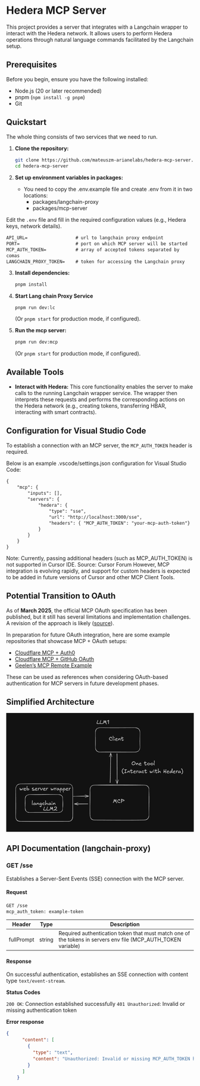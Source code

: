 # Hedera MCP Server

This project provides a server that integrates with a Langchain wrapper to interact with the Hedera network. It allows users to perform Hedera operations through natural language commands facilitated by the Langchain setup.

## Prerequisites

Before you begin, ensure you have the following installed:
- Node.js (20 or later recommended)
- pnpm (`npm install -g pnpm`)
- Git

## Quickstart
The whole thing consists of two services that we need to run.

1.  **Clone the repository:**
    ```sh
    git clone https://github.com/mateuszm-arianelabs/hedera-mcp-server.git
    cd hedera-mcp-server
    ```

2.  **Set up environment variables in packages:**
    - You need to copy the .env.example file and create .env from it in two locations:
        - packages/langchain-proxy
        - packages/mcp-server

Edit the `.env` file and fill in the required configuration values (e.g., Hedera keys, network details).
```shell
API_URL=                  # url to langchain proxy endpoint
PORT=                     # port on which MCP server will be started
MCP_AUTH_TOKEN=           # array of accepted tokens separated by comas
LANGCHAIN_PROXY_TOKEN=    # token for accessing the Langchain proxy
```

3.  **Install dependencies:**
    ```sh
    pnpm install
    ```

4.  **Start Lang chain Proxy Service**
    ```
    pnpm run dev:lc
    ```
    (Or `pnpm start` for production mode, if configured).
5.  **Run the mcp server:**
    ```sh
    pnpm run dev:mcp
    ```
    (Or `pnpm start` for production mode, if configured).

## Available Tools

-   **Interact with Hedera:** This core functionality enables the server to make calls to the running Langchain wrapper service. The wrapper then interprets these requests and performs the corresponding actions on the Hedera network (e.g., creating tokens, transferring HBAR, interacting with smart contracts).

## Configuration for Visual Studio Code
To establish a connection with an MCP server, the `MCP_AUTH_TOKEN` header is required.

Below is an example .vscode/settings.json configuration for Visual Studio Code:

```
{
    "mcp": {
        "inputs": [],
        "servers": {
            "hedera": {
                "type": "sse",
                "url": "http://localhost:3000/sse",
                "headers": { "MCP_AUTH_TOKEN": "your-mcp-auth-token"}
            }
        }
    }
}
```

Note: Currently, passing additional headers (such as MCP_AUTH_TOKEN) is not supported in Cursor IDE.
Source: Cursor Forum
However, MCP integration is evolving rapidly, and support for custom headers is expected to be added in future versions of Cursor and other MCP Client Tools.

## Potential Transition to OAuth

As of **March 2025**, the official MCP OAuth specification has been published, but it still has several limitations and implementation challenges. A revision of the approach is likely ([source](https://auth0.com/blog/an-introduction-to-mcp-and-authorization/)).

In preparation for future OAuth integration, here are some example repositories that showcase MCP + OAuth setups:

- [Cloudflare MCP + Auth0](https://github.com/cloudflare/ai/tree/main/demos/remote-mcp-auth0)
- [Cloudflare MCP + GitHub OAuth](https://github.com/cloudflare/ai/tree/main/demos/remote-mcp-github-oauth)
- [Geelen’s MCP Remote Example](https://github.com/geelen/mcp-remote)

These can be used as references when considering OAuth-based authentication for MCP servers in future development phases.


## Simplified Architecture

![Architecture Diagram](./docs/architecture.png) 

## API Documentation (langchain-proxy)

### GET /sse

Establishes a Server-Sent Events (SSE) connection with the MCP server.

#### Request

```
GET /sse
mcp_auth_token: example-token
```

| Header     | Type | Description                                                                                                   |
|------------|------|---------------------------------------------------------------------------------------------------------------|
| fullPrompt | string | Required authentication token that must match one of the tokens in servers env file (MCP_AUTH_TOKEN variable) |

#### Response

On successful authentication, establishes an SSE connection with content type `text/event-stream`.

**Status Codes**

`200 OK`: Connection established successfully
`401 Unauthorized`: Invalid or missing authentication token

**Error response**
```json
{
      "content": [
        {
          "type": "text",
          "content": "Unauthorized: Invalid or missing MCP_AUTH_TOKEN header"
        }
      ]
    }
```

